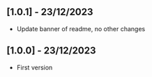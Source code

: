 ## [1.0.1] - 23/12/2023

- Update banner of readme, no other changes

## [1.0.0] - 23/12/2023

- First version

